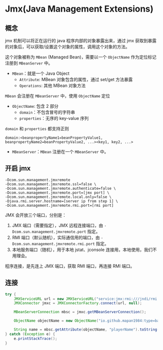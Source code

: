 # Jmx(Java Management Extensions)

## 概念

jmx 机制可以将正在运行的 java 程序内部的对象暴露出来，通过 jmx 获取到暴露的对象后，可以获取/设置这个对象的属性，调用这个对象的方法。

这个对象被称为 `MBean` (Managed Bean)，需要以一个 `ObjectName` 作为定位标记注册到 `MBeanServer` 中。

- `MBean`：就是一个 Java Object
    - `Attribute`: MBean 对象包含的属性，通过 set/get 方法暴露
    - `Operations`: 其他 MBean 对象方法

`MBean` 会注册在 `MBeanServer` 中，使用 `ObjectName` 定位

- `ObjectName`: 包含 2 部分
    - `domain`：不包含冒号的字符串
    - `properties`：无序的 key-value 序列

`domain` 和 `properties` 都支持正则

    domain:<beanpropertyName1=beanPropertyValue1, beanpropertyName2=beanPropertyValue2, ...><key1, key2, ...>

- `MBeanServer`：`MBean` 注册在一个 `MBeanServer` 中。

## 开启 jmx

    -Dcom.sun.management.jmxremote
    -Dcom.sun.management.jmxremote.ssl=false \
    -Dcom.sun.management.jmxremote.authenticate=false \
    -Dcom.sun.management.jmxremote.port=[jmx port] \
    -Dcom.sun.management.jmxremote.local.only=false \
    -Djava.rmi.server.hostname=[server ip from step 1] \
    -Dcom.sun.management.jmxremote.rmi.port=[rmi port]

JMX 会开放三个端口，分别是：

1. JMX 端口（需要指定），JMX 远程连接端口，由 `-Dcom.sun.management.jmxremote.port` 指定。
2. RMI 端口（默认随机），实际通信用的端口，由 `-Dcom.sun.management.jmxremote.rmi.port` 指定。
3. 本地服务端口（随机），用于本地 jstat、jconsole 连接用，本地使用，我们不用理会。

程序连接，是先连上 JMX 端口，获取 RMI 端口，再连接 RMI 端口。

## 连接


``` java
try {
    JMXServiceURL url = new JMXServiceURL("service:jmx:rmi:///jndi/rmi://127.0.0.1:5555/jmxrmi");
    JMXConnector jmxc = JMXConnectorFactory.connect(url, null);

    MBeanServerConnection mbsc = jmxc.getMBeanServerConnection();

    ObjectName objectName = new ObjectName("io.github.mapan1984:type=basic,name=game");

    String name = mbsc.getAttribute(objectName, "playerName").toString();
} catch (Exception e) {
    e.printStackTrace();
}
```
